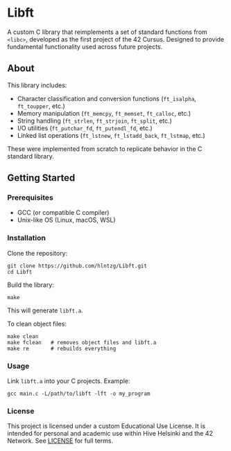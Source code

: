# Libft

A custom C library that reimplements a set of standard functions from `<libc>`, developed as the first project of the 42 Cursus. Designed to provide fundamental functionality used across future projects.

## About

This library includes:
- Character classification and conversion functions (`ft_isalpha`, `ft_toupper`, etc.)
- Memory manipulation (`ft_memcpy`, `ft_memset`, `ft_calloc`, etc.)
- String handling (`ft_strlen`, `ft_strjoin`, `ft_split`, etc.)
- I/O utilities (`ft_putchar_fd`, `ft_putendl_fd`, etc.)
- Linked list operations (`ft_lstnew`, `ft_lstadd_back`, `ft_lstmap`, etc.)

These were implemented from scratch to replicate behavior in the C standard library.

## Getting Started

### Prerequisites
- GCC (or compatible C compiler)
- Unix-like OS (Linux, macOS, WSL)

### Installation

Clone the repository:
```
git clone https://github.com/hlntzg/Libft.git
cd Libft
```
Build the library:
```
make
```
This will generate `libft.a`.

To clean object files:
```
make clean
make fclean   # removes object files and libft.a
make re       # rebuilds everything
```

### Usage
Link `libft.a` into your C projects. Example:
```
gcc main.c -L/path/to/libft -lft -o my_program
```



### License

This project is licensed under a custom Educational Use License. It is intended 
for personal and academic use within Hive Helsinki and the 42 Network. See [LICENSE](./LICENSE) for full terms.
